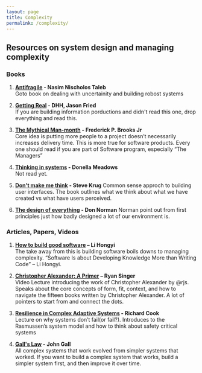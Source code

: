 ```yaml
---
layout: page
title: Complexity
permalink: /complexity/
---
```


## Resources on system design and managing complexity

### Books

1. **[Antifragile](https://www.amazon.in/Antifragile-Things-that-Gain-Disorder/dp/0141038225/ref=sr_1_2?crid=1JJIZ3U69JH04&dchild=1&keywords=antifragile&qid=1609835359&sprefix=antifreeze%2Caps%2C877&sr=8-2) - Nasim Nischolos Taleb**<br>
    Goto book on dealing with uncertainity and building robost systems

1. **[Getting Real](https://basecamp.com/gettingreal) - DHH, Jason Fried**<br>
   If you are building information porductions and didn't read this one, drop everything and read this.

2. **[The Mythical Man-month](https://www.amazon.in/Mythical-Man-Month-Anniversary-Software-Engineering-ebook/dp/B00B8USS14/ref=tmm_kin_swatch_0?_encoding=UTF8&qid=1609835404&sr=8-1) - Frederick P. Brooks Jr**<br>
    Core idea is putting more people to a project doesn’t necessarily increases delivery time. This is more true for software products. Every one should read if you are part of Software program, especially “The Managers”

3. **[Thinking in systems](https://www.amazon.in/Thinking-Systems-Donella-H-Meadows/dp/1603580557/ref=sr_1_1?dchild=1&keywords=thinking+in+systems&qid=1609835442&sr=8-1) - Donella Meadows**<br>
    Not read yet.
   

4. **[Don't make me think](https://www.amazon.in/Dont-Make-Think-Revisited-Usability/dp/9332542864/ref=sr_1_1?crid=3QO9UC9NHAJCY&dchild=1&keywords=don+t+make+me+think%2C+revisited&qid=1609835504&sprefix=Don%27t+make+me+%2Caps%2C303&sr=8-1) - Steve Krug**
    Common sense approch to building user interfaces. The book outlines what we think about what we have created vs what have users perceived.

5. **[The design of everything](https://www.amazon.in/Design-Everyday-Things-Don-Norman/dp/0465050654/ref=sr_1_2?crid=3GHLL95Y1FGU2&dchild=1&keywords=the+design+of+everyday+things+by+don+norman&qid=1609835679&sprefix=the+design+of+%2Caps%2C303&sr=8-2) - Don Norman**
   Norman point out from first principles just how badly designed a lot of our environment is.

### Articles, Papers, Videos

1. **[How to build good software](https://www.csc.gov.sg/articles/how-to-build-good-software) – Li Hongyi**<br>
    The take away from this is building software boils downs to managing complexity. “Software Is about Developing Knowledge More than Writing Code” – Li Hongyi.

1. **[Christopher Alexander: A Primer](https://vimeo.com/491222729) – Ryan Singer**<br>
    Video Lecture introducing the work of Christopher Alexander by @rjs. Speaks about the core concepts of form, fit, context, and how to navigate the fifteen books written by Christopher Alexander. A lot of pointers to start from and connect the dots.

1. **[Resilience in Complex Adaptive Systems](https://www.youtube.com/watch?v=PGLYEDpNu60) - Richard Cook**<br>
    Lecture on why systems don’t fail(or fail?). Introduces to the Rasmussen’s system model and how to think about safety critical systems

1. **[Gall's Law](https://personalmba.com/galls-law/) - John Gall**<br>
    All complex systems that work evolved from simpler systems that worked. If you want to build a complex system that works, build a simpler system first, and then improve it over time.
